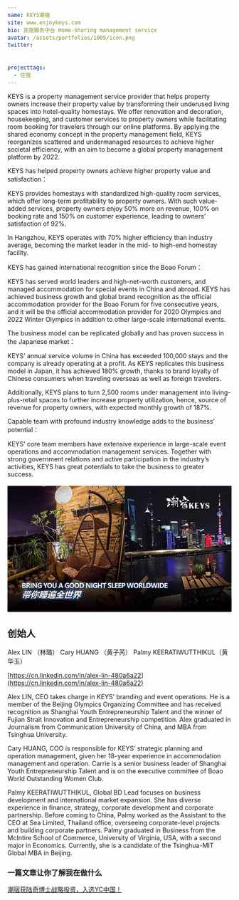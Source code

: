 ```yaml
---
name: KEYS潮宿
site: www.enjoykeys.com
bio: 民宿服务中台 Home-sharing management service
avatar: /assets/portfolios/1005/icon.png
twitter: 


projecttags:
  - 住宿
---
```

KEYS is a property management service provider that helps property owners increase their property value by transforming their underused living spaces into hotel-quality homestays. We offer renovation and decoration, housekeeping, and customer services to property owners while facilitating room booking for travelers through our online platforms. By applying the shared economy concept in the property management field, KEYS reorganizes scattered and undermanaged resources to achieve higher societal efficiency, with an aim to become a global property management platform by 2022.

KEYS has helped property owners achieve higher property value and satisfaction：

KEYS provides homestays with standardized high-quality room services, which offer long-term profitability to property owners. With such value-added services, property owners enjoy 50% more on revenue, 100% on booking rate and 150% on customer experience, leading to owners’ satisfaction of 92%.

In Hangzhou, KEYS operates with 70% higher efficiency than industry average, becoming the market leader in the mid- to high-end homestay facility.

KEYS has gained international recognition since the Boao Forum：

KEYS has served world leaders and high-net-worth customers, and managed accommodation for special events in China and abroad. KEYS has achieved business growth and global brand recognition as the official accommodation provider for the Boao Forum for five consecutive years, and it will be the official accommodation provider for 2020 Olympics and 2022 Winter Olympics in addition to other large-scale international events.

The business model can be replicated globally and has proven success in the Japanese market：

KEYS’ annual service volume in China has exceeded 100,000 stays and the company is already operating at a profit. As KEYS replicates this business model in Japan, it has achieved 180% growth, thanks to brand loyalty of Chinese consumers when traveling overseas as well as foreign travelers.

Additionally, KEYS plans to turn 2,500 rooms under management into living-plus-retail spaces to further increase property utilization, hence, source of revenue for property owners, with expected monthly growth of 187%.

Capable team with profound industry knowledge adds to the business’ potential：

KEYS’ core team members have extensive experience in large-scale event operations and accommodation management services. Together with strong government relations and active participation in the industry’s activities, KEYS has great potentials to take the business to greater success.

![Gospel](/assets/portfolios/1005/info.jpg)

## 创始人

Alex LIN （林璐）
Cary HUANG （黄子芮）
Palmy KEERATIWUTTHIKUL（黄华玉）


[https://cn.linkedin.com/in/alex-lin-480a6a22](https://cn.linkedin.com/in/alex-lin-480a6a22)


Alex LIN, CEO takes charge in KEYS’ branding and event operations. He is a member of the Beijing Olympics Organizing Committee and has received recognition as Shanghai Youth Entrepreneurship Talent and the winner of Fujian Strait Innovation and Entrepreneurship competition. Alex graduated in Journalism from Communication University of China, and MBA from Tsinghua University.

Cary HUANG, COO is responsible for KEYS’ strategic planning and operation management, given her 18-year experience in accommodation management and operation. Carrie is a senior business leader of Shanghai Youth Entrepreneurship Talent and is on the executive committee of Boao World Outstanding Women Club.

Palmy KEERATIWUTTHIKUL, Global BD Lead focuses on business development and international market expansion. She has diverse experience in finance, strategy, corporate development and corporate partnership. Before coming to China, Palmy worked as the Assistant to the CEO at Sea Limited, Thailand office, overseeing corporate-level projects and building corporate partners. Palmy graduated in Business from the McIntire School of Commerce, University of Virginia, USA, with a second major in Economics. Currently, she is a candidate of the Tsinghua-MIT Global MBA in Beijing.


### 一篇文章让你了解我在做什么
[潮宿获陆奇博士战略投资，入选YC中国！](https://mp.weixin.qq.com/s/5xfokD8fm94uN72D5txQUQ)